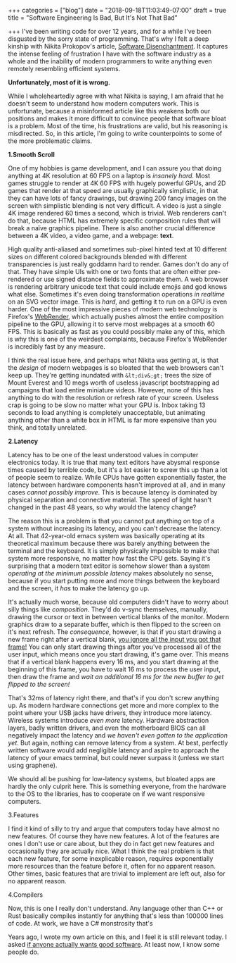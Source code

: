 +++
categories = ["blog"]
date = "2018-09-18T11:03:49-07:00"
draft = true
title = "Software Engineering Is Bad, But It's Not That Bad"

+++
I've been writing code for over 12 years, and for a while I've been disgusted by the sorry state of programming. That's why I felt a deep kinship with Nikita Prokopov's article, [Software Disenchantment](http://tonsky.me/blog/disenchantment/ "Software Disenchantment"). It captures the intense feeling of frustration I have with the software industry as a whole and the inability of modern programmers to write anything even remotely resembling efficient systems.

**Unfortunately, most of it is wrong.**

While I wholeheartedly agree with what Nikita is saying, I am afraid that he doesn't seem to understand how modern computers work. This is unfortunate, because a misinformed article like this weakens both our positions and makes it more difficult to convince people that software bloat is a problem. Most of the time, his frustrations are valid, but his reasoning is misdirected. So, in this article, I'm going to write counterpoints to some of the more problematic claims.

**1.Smooth Scroll**

One of my hobbies is game development, and I can assure you that doing anything at 4K resolution at 60 FPS on a laptop is _insanely hard_. Most games struggle to render at 4K 60 FPS with hugely powerful GPUs, and 2D games that render at that speed are usually graphically simplistic, in that they can have lots of fancy drawings, but drawing 200 fancy images on the screen with simplistic blending is not very difficult. A video is just a single 4K image rendered 60 times a second, which is trivial. Web renderers can't do that, because HTML has extremely specific composition rules that will break a naïve graphics pipeline. There is also another crucial difference between a 4K video, a video game, and a webpage: **text**.

High quality anti-aliased and sometimes sub-pixel hinted text at 10 different sizes on different colored backgrounds blended with different transparencies is just really goddamn hard to render. Games don't do any of that. They have simple UIs with one or two fonts that are often either pre-rendered or use signed distance fields to approximate them. A web browser is rendering arbitrary unicode text that could include emojis and god knows what else. Sometimes it's even doing transformation operations _in realtime_ on an SVG vector image. This is _hard_, and getting it to run on a GPU is even harder. One of the most impressive pieces of modern web technology is Firefox's [WebRender](https://hacks.mozilla.org/2017/10/the-whole-web-at-maximum-fps-how-webrender-gets-rid-of-jank/), which actually pushes almost the entire composition pipeline to the GPU, allowing it to serve most webpages at a smooth 60 FPS. This is basically as fast as you could possibly make any of this, which is why this is one of the weirdest complaints, because Firefox's WebRender is incredibly fast by any measure.

I think the real issue here, and perhaps what Nikita was getting at, is that the _design_ of modern webpages is so bloated that the web browsers can't keep up. They're getting inundated with `&lt;div&;gt;` trees the size of Mount Everest and 10 megs worth of useless javascript bootstrapping ad campaigns that load entire miniature videos. However, none of this has anything to do with the resolution or refresh rate of your screen. Useless crap is going to be slow no matter what your GPU is. Inbox taking 13 seconds to load anything is completely unacceptable, but animating anything other than a white box in HTML is far more expensive than you think, and totally unrelated.

**2.Latency**

Latency has to be one of the least understood values in computer electronics today. It is true that many text editors have abysmal response times caused by terrible code, but it's a lot easier to screw this up than a lot of people seem to realize. While CPUs have gotten exponentially faster, the latency between hardware components hasn't improved at all, and in many cases _cannot possibly improve_. This is because latency is dominated by physical separation and connective material. The speed of light hasn't changed in the past 48 years, so why would the latency change? 

The reason this is a problem is that you cannot put anything on top of a system without increasing its latency, and you can't decrease the latency. At all. That 42-year-old emacs system was basically operating at its theoretical maximum because there was barely anything between the terminal and the keyboard. It is simply physically impossible to make that system more responsive, no matter how fast the CPU gets. Saying it's surprising that a modern text editor is somehow slower than a system _operating at the minimum possible latency_ makes absolutely no sense, because if you start putting more and more things between the keyboard and the screen, it _has_ to make the latency go up.

It's actually much worse, because old computers didn't have to worry about silly things like _composition_. They'd do v-sync themselves, manually, drawing the cursor or text in between vertical blanks of the monitor. Modern graphics draw to a separate buffer, which is then flipped to the screen on it's next refresh. The _consequence_, however, is that if you start drawing a new frame right after a vertical blank, [you ignore all the input you got that frame!](https://blackhole12.com/blog/problem-of-vsync/) You can only start drawing things after you've processed all of the user input, which means once you start drawing, it's game over. This means that if a vertical blank happens every 16 ms, and you start drawing at the beginning of this frame, you have to wait 16 ms to process the user input, then draw the frame and _wait an additional 16 ms for the new buffer to get flipped to the screen!_

That's 32ms of latency right there, and that's if you don't screw anything up. As modern hardware connections get more and more complex to the point where your USB jacks have drivers, they introduce more latency. Wireless systems introduce _even more_ latency. Hardware abstraction layers, badly written drivers, and even the motherboard BIOS can all negatively impact the latency and _we haven't even gotten to the application yet_. But again, nothing can remove latency from a system. At best, perfectly written software would add negligible latency and aspire to approach the latency of your emacs terminal, but could never surpass it (unless we start using graphene).

We should all be pushing for low-latency systems, but bloated apps are hardly the only culprit here. This is something everyone, from the hardware to the OS to the libraries, has to cooperate on if we want responsive computers.

3\.Features

I find it kind of silly to try and argue that computers today have almost no new features. Of course they have new features. A lot of the features are ones I don't use or care about, but they do in fact get new features and occasionally they are actually nice. What I think the real problem is that each new feature, for some inexplicable reason, requires exponentially more resources than the feature before it, often for no apparent reason. Other times, basic features that are trivial to implement are left out, also for no apparent reason.

4\.Compilers

Now, this is one I really don't understand. Any language other than C++ or Rust basically compiles instantly for anything that's less than 100000 lines of code. At work, we have a C# monstrosity that's 

Years ago, I wrote my own article on this, and I feel it is still relevant today. I asked [if anyone actually wants good software](https://blackhole12.com/blog/does-anyone-actually-want-good-software/). At least now, I know some people do.